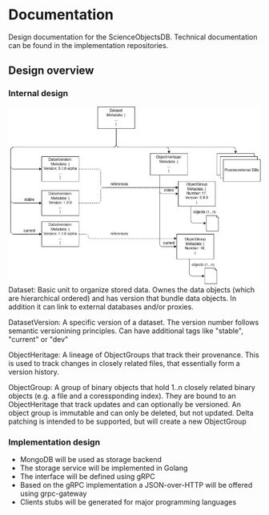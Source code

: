 # Documentation
Design documentation for the ScienceObjectsDB. Technical documentation can be found in the implementation repositories.

## Design overview
### Internal design
![alt text](images/sosDB-schema.jpg)
Dataset: Basic unit to organize stored data. Ownes the data objects (which are hierarchical ordered) and has version that bundle data objects. In addition it can link to external databases and/or proxies.

DatasetVersion: A specific version of a dataset. The version number follows semantic versionining principles. Can have additional tags like "stable", "current" or "dev"

ObjectHeritage: A lineage of ObjectGroups that track their provenance. This is used to track changes in closely related files, that essentially form a version history.

ObjectGroup: A group of binary objects that hold 1..n closely related binary objects (e.g. a file and a coressponding index). They are bound to an ObjectHeritage that track updates and can optionally be versioned. An object group is immutable and can only be deleted, but not updated. Delta patching is intended to be supported, but will create a new ObjectGroup

### Implementation design
* MongoDB will be used as storage backend
* The storage service will be implemented in Golang
* The interface will be defined using gRPC
* Based on the gRPC implementation a JSON-over-HTTP will be offered using grpc-gateway
* Clients stubs will be generated for major programming languages